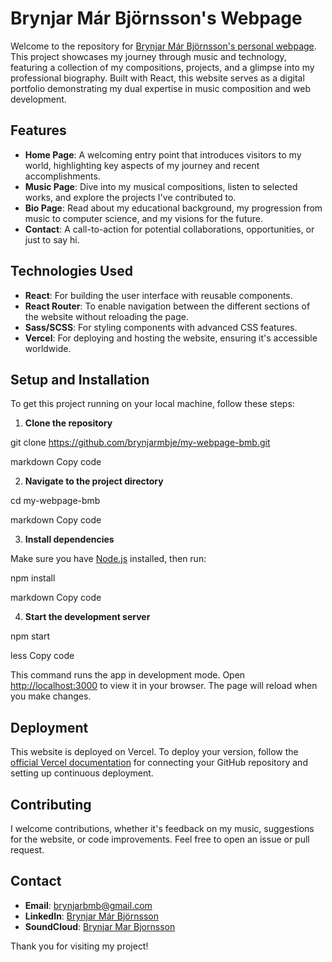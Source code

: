 # Brynjar Már Björnsson's Webpage

Welcome to the repository for [Brynjar Már Björnsson's personal webpage](https://github.com/brynjarmbje/my-webpage-bmb). This project showcases my journey through music and technology, featuring a collection of my compositions, projects, and a glimpse into my professional biography. Built with React, this website serves as a digital portfolio demonstrating my dual expertise in music composition and web development.

## Features

- **Home Page**: A welcoming entry point that introduces visitors to my world, highlighting key aspects of my journey and recent accomplishments.
- **Music Page**: Dive into my musical compositions, listen to selected works, and explore the projects I've contributed to.
- **Bio Page**: Read about my educational background, my progression from music to computer science, and my visions for the future.
- **Contact**: A call-to-action for potential collaborations, opportunities, or just to say hi.

## Technologies Used

- **React**: For building the user interface with reusable components.
- **React Router**: To enable navigation between the different sections of the website without reloading the page.
- **Sass/SCSS**: For styling components with advanced CSS features.
- **Vercel**: For deploying and hosting the website, ensuring it's accessible worldwide.

## Setup and Installation

To get this project running on your local machine, follow these steps:

1. **Clone the repository**

git clone https://github.com/brynjarmbje/my-webpage-bmb.git

markdown
Copy code

2. **Navigate to the project directory**

cd my-webpage-bmb

markdown
Copy code

3. **Install dependencies**

Make sure you have [Node.js](https://nodejs.org/) installed, then run:

npm install

markdown
Copy code

4. **Start the development server**

npm start

less
Copy code

This command runs the app in development mode. Open [http://localhost:3000](http://localhost:3000) to view it in your browser. The page will reload when you make changes.

## Deployment

This website is deployed on Vercel. To deploy your version, follow the [official Vercel documentation](https://vercel.com/docs) for connecting your GitHub repository and setting up continuous deployment.

## Contributing

I welcome contributions, whether it's feedback on my music, suggestions for the website, or code improvements. Feel free to open an issue or pull request.

## Contact

- **Email**: [brynjarbmb@gmail.com](mailto:brynjarbmb@gmail.com)
- **LinkedIn**: [Brynjar Már Björnsson](https://www.linkedin.com/in/brynjarmb/)
- **SoundCloud**: [Brynjar Mar Bjornsson](https://soundcloud.com/brynjar-mar-bjornsson)

Thank you for visiting my project!